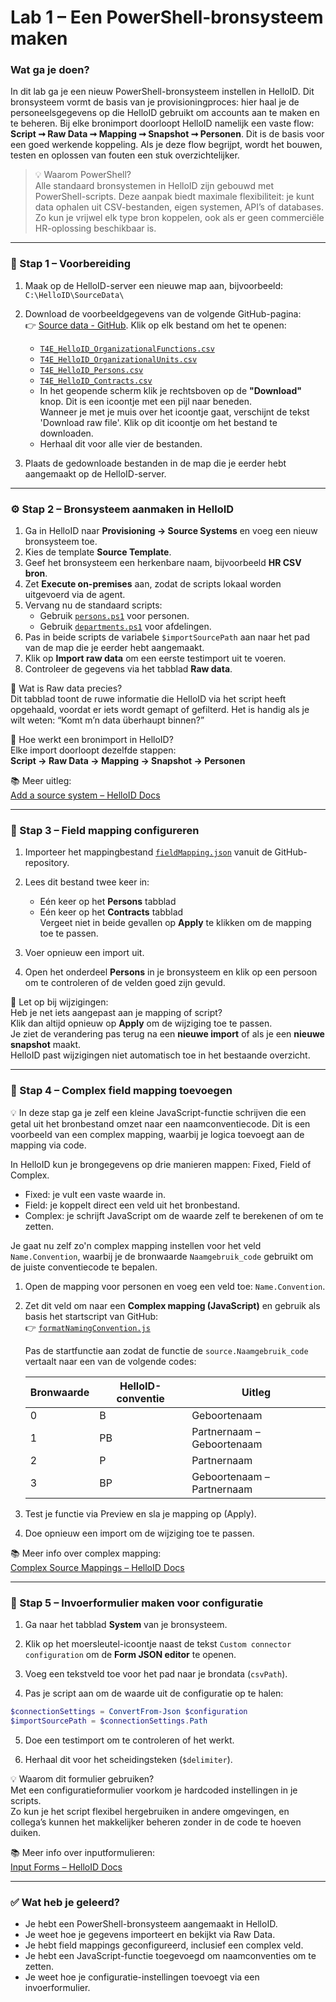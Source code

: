 # Lab 1 – Een PowerShell-bronsysteem maken

### Wat ga je doen?

In dit lab ga je een nieuw PowerShell-bronsysteem instellen in HelloID. Dit bronsysteem vormt de basis van je provisioningproces: hier haal je de personeelsgegevens op die HelloID gebruikt om accounts aan te maken en te beheren. Bij elke bronimport doorloopt HelloID namelijk een vaste flow: **Script ➞ Raw Data ➞ Mapping ➞ Snapshot ➞ Personen**. Dit is de basis voor een goed werkende koppeling. Als je deze flow begrijpt, wordt het bouwen, testen en oplossen van fouten een stuk overzichtelijker.

> 💡 Waarom PowerShell?  
> Alle standaard bronsystemen in HelloID zijn gebouwd met PowerShell-scripts. Deze aanpak biedt maximale flexibiliteit: je kunt data ophalen uit CSV-bestanden, eigen systemen, API’s of databases. Zo kun je vrijwel elk type bron koppelen, ook als er geen commerciële HR-oplossing beschikbaar is.

---

### 🧰 Stap 1 – Voorbereiding

1. Maak op de HelloID-server een nieuwe map aan, bijvoorbeeld:  
   `C:\HelloID\SourceData\`

2. Download de voorbeeldgegevens van de volgende GitHub-pagina:  
   👉 [Source data - GitHub](https://github.com/Tools4everBV/HelloID-Prov-Training-Materials/tree/Feature-2025-material/powershell%20connectors/lab%201/source%20data). Klik op elk bestand om het te openen:
   - [`T4E_HelloID_OrganizationalFunctions.csv`](https://github.com/Tools4everBV/HelloID-Prov-Training-Materials/blob/Feature-2025-material/powershell%20connectors/lab%201/source%20data/T4E_HelloID_OrganizationalFunctions.csv)
   - [`T4E_HelloID_OrganizationalUnits.csv`](https://github.com/Tools4everBV/HelloID-Prov-Training-Materials/blob/Feature-2025-material/powershell%20connectors/lab%201/source%20data/T4E_HelloID_OrganizationalUnits.csv)
   - [`T4E_HelloID_Persons.csv`](https://github.com/Tools4everBV/HelloID-Prov-Training-Materials/blob/Feature-2025-material/powershell%20connectors/lab%201/source%20data/T4E_HelloID_Persons.csv)
   - [`T4E_HelloID_Contracts.csv`](https://github.com/Tools4everBV/HelloID-Prov-Training-Materials/blob/Feature-2025-material/powershell%20connectors/lab%201/source%20data/T4E_HelloID_Contracts.csv)
   - In het geopende scherm klik je rechtsboven op de **"Download"** knop. Dit is een icoontje met een pijl naar beneden.  
     Wanneer je met je muis over het icoontje gaat, verschijnt de tekst 'Download raw file'. Klik op dit icoontje om het bestand te downloaden.
   - Herhaal dit voor alle vier de bestanden.

3. Plaats de gedownloade bestanden in de map die je eerder hebt aangemaakt op de HelloID-server.

---

### ⚙️ Stap 2 – Bronsysteem aanmaken in HelloID

1. Ga in HelloID naar **Provisioning → Source Systems** en voeg een nieuw bronsysteem toe.
2. Kies de template **Source Template**.
3. Geef het bronsysteem een herkenbare naam, bijvoorbeeld **HR CSV bron**.
4. Zet **Execute on-premises** aan, zodat de scripts lokaal worden uitgevoerd via de agent.
5. Vervang nu de standaard scripts:
   - Gebruik [`persons.ps1`](https://github.com/Tools4everBV/HelloID-Prov-Training-Materials/blob/Feature-2025-material/powershell%20connectors/lab%201/persons.ps1) voor personen.
   - Gebruik [`departments.ps1`](https://github.com/Tools4everBV/HelloID-Prov-Training-Materials/blob/Feature-2025-material/powershell%20connectors/lab%201/departments.ps1) voor afdelingen.
6. Pas in beide scripts de variabele `$importSourcePath` aan naar het pad van de map die je eerder hebt aangemaakt.
7. Klik op **Import raw data** om een eerste testimport uit te voeren.
8. Controleer de gegevens via het tabblad **Raw data**.

📌 Wat is Raw data precies?  
Dit tabblad toont de ruwe informatie die HelloID via het script heeft opgehaald, voordat er iets wordt gemapt of gefilterd. Het is handig als je wilt weten: “Komt m’n data überhaupt binnen?”

🔄 Hoe werkt een bronimport in HelloID?  
Elke import doorloopt dezelfde stappen:  
**Script → Raw Data → Mapping → Snapshot → Personen**

📚 Meer uitleg:  
[Add a source system – HelloID Docs](https://docs.helloid.com/en/provisioning/source-systems/add,-edit,-or-remove-a-source-system.html#add-a-source-system)

---

### 🧩 Stap 3 – Field mapping configureren

1. Importeer het mappingbestand [`fieldMapping.json`](https://github.com/Tools4everBV/HelloID-Prov-Training-Materials/blob/Feature-2025-material/powershell%20connectors/lab%201/fieldMapping.json) vanuit de GitHub-repository.

2. Lees dit bestand twee keer in:
   - Eén keer op het **Persons** tabblad
   - Eén keer op het **Contracts** tabblad  
   Vergeet niet in beide gevallen op **Apply** te klikken om de mapping toe te passen.

3. Voer opnieuw een import uit.

4. Open het onderdeel **Persons** in je bronsysteem en klik op een persoon om te controleren of de velden goed zijn gevuld.

🔄 Let op bij wijzigingen:  
Heb je net iets aangepast aan je mapping of script?  
Klik dan altijd opnieuw op **Apply** om de wijziging toe te passen.  
Je ziet de verandering pas terug na een **nieuwe import** of als je een **nieuwe snapshot** maakt.  
HelloID past wijzigingen niet automatisch toe in het bestaande overzicht.

---

### 🧠 Stap 4 – Complex field mapping toevoegen

💡 In deze stap ga je zelf een kleine JavaScript-functie schrijven die een getal uit het bronbestand omzet naar een naamconventiecode. Dit is een voorbeeld van een complex mapping, waarbij je logica toevoegt aan de mapping via code.

In HelloID kun je brongegevens op drie manieren mappen: Fixed, Field of Complex.
- Fixed: je vult een vaste waarde in.
- Field: je koppelt direct een veld uit het bronbestand.
- Complex: je schrijft JavaScript om de waarde zelf te berekenen of om te zetten.

Je gaat nu zelf zo'n complex mapping instellen voor het veld `Name.Convention`, waarbij je de bronwaarde `Naamgebruik_code` gebruikt om de juiste conventiecode te bepalen.

1. Open de mapping voor personen en voeg een veld toe: `Name.Convention`.

2. Zet dit veld om naar een **Complex mapping (JavaScript)** en gebruik als basis het startscript van GitHub:  
   👉 [`formatNamingConvention.js`](https://github.com/Tools4everBV/HelloID-Prov-Training-Materials/blob/Feature-2025-material/powershell%20connectors/lab%201/formatNamingConvention.js)

   Pas de startfunctie aan zodat de functie de `source.Naamgebruik_code` vertaalt naar een van de volgende codes:

   | Bronwaarde | HelloID-conventie | Uitleg |
   |------------|-------------------|--------|
   | 0          | B                 | Geboortenaam |
   | 1          | PB                | Partnernaam – Geboortenaam |
   | 2          | P                 | Partnernaam |
   | 3          | BP                | Geboortenaam – Partnernaam |

3. Test je functie via Preview en sla je mapping op (Apply).

4. Doe opnieuw een import om de wijziging toe te passen.

📚 Meer info over complex mapping:  
[Complex Source Mappings – HelloID Docs](https://docs.helloid.com/en/provisioning/complex-source-mappings.html)

---

### 🧾 Stap 5 – Invoerformulier maken voor configuratie

1. Ga naar het tabblad **System** van je bronsysteem.

2. Klik op het moersleutel-icoontje naast de tekst `Custom connector configuration` om de **Form JSON editor** te openen.

3. Voeg een tekstveld toe voor het pad naar je brondata (`csvPath`).

4. Pas je script aan om de waarde uit de configuratie op te halen:
```powershell
$connectionSettings = ConvertFrom-Json $configuration
$importSourcePath = $connectionSettings.Path
```

5. Doe een testimport om te controleren of het werkt.

6. Herhaal dit voor het scheidingsteken (`$delimiter`).

💡 Waarom dit formulier gebruiken?  
Met een configuratieformulier voorkom je hardcoded instellingen in je scripts.  
Zo kun je het script flexibel hergebruiken in andere omgevingen, en collega’s kunnen het makkelijker beheren zonder in de code te hoeven duiken.

📚 Meer info over inputformulieren:  
[Input Forms – HelloID Docs](https://docs.helloid.com/en/provisioning/target-systems/powershell-target-systems/input-forms--provisioning-systems-.html)

---

### ✅ Wat heb je geleerd?

- Je hebt een PowerShell-bronsysteem aangemaakt in HelloID.
- Je weet hoe je gegevens importeert en bekijkt via Raw Data.
- Je hebt field mappings geconfigureerd, inclusief een complex veld.
- Je hebt een JavaScript-functie toegevoegd om naamconventies om te zetten.
- Je weet hoe je configuratie-instellingen toevoegt via een invoerformulier.
